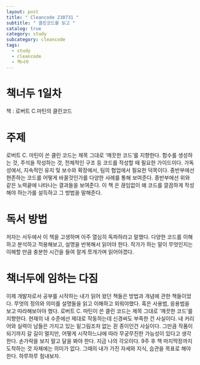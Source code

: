 ```yaml
---
layout: post
title: " Cleancode 230731 "
subtitle: " 클린코드를 읽고 "
catalog: true
category: study
subcategory: cleancode
tags:
  - study
  - cleancode
  - 책너두
---
```


# 책너두 1일차

책 : 로버트 C.마틴의 클린코드

# 주제

로버트 C. 마틴이 쓴 클린 코드는 제목 그대로 ‘깨끗한 코드’를 지향한다. 함수를 생성하는 것, 주석을 작성하는 것, 전체적인 구조 등 코드를 작성할 때 필요한 가이드이다. 가독성에서, 지속적인 유지 및 보수와 확장에서, 팀의 협업에서 필요한 덕목이다. 중반부에선 현존하는 코드를 어떻게 바꿀것인가를 다양한 사례를 통해 보여준다. 종반부에선 위와 같은 노력끝에 나타나는 결과들을 보여준다. 이 책 은 끊임없이 왜 코드를 깔끔하게 작성해야 하는가를 설득하고 그 방법을 말해준다.

# 독서 방법

저자는 서두에서 이 책을 고생하며 아주 열심히 독파하라고 말했다. 다양한 코드를 이해하고 분석하고 적용해보고, 설명을 반복해서 읽어야 한다. 작가가 하는 말이 무엇인지는 이해할 만큼 충분한 시간을 들여 잘게 쪼개가며 읽어야겠다.

# 책너두에 임하는 다짐

이제 개발자로서 공부를 시작하는 내가 읽어 왔던 책들은 방법과 개념에 관한 책들이었다. 무엇의 정의와 의미를 설명들을 읽고 이해하고 외워야했다. 혹은 사용법, 응용법을 보고 따라해보아야 했다. 로버트 C. 마틴이 쓴 클린 코드는 제목 그대로 ‘깨끗한 코드’를 지향한다. 현재의 내 수준에선 제대로 작동하는데 신경써도 부족한 건 사실이다. 내 커리어와 실력이 남들은 가지고 있는 밑그림조차 없는 흰 종이인건 사실이다. 그만큼 작품이 되기까지 갈 길이 멀지만, 어떻게 시작하느냐에 따라 무궁무진한 가능성이 있다고 생각한다. 손가락을 보지 말고 달을 봐야 한다. 지금 나의 각오이다. 9주 후 책 마지막장까지 도착하는 것 자체에는 의미가 없다. 그때의 내가 가진 자세와 지식, 습관을 목표로 해야한다. 하루하루 힘내보자.
